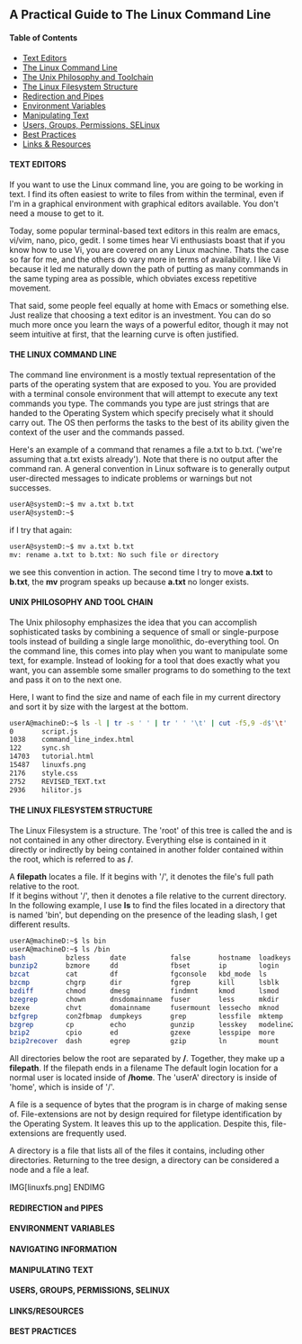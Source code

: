 ## A Practical Guide to The Linux Command Line

#### Table of Contents
+ [Text Editors](#text-editors)
+ [The Linux Command Line](#the-linux-command-line)
+ [The Unix Philosophy and Toolchain](#unix-philosophy-and-tool-chain)
+ [The Linux Filesystem Structure](#linux-filesystem-structure)
+ [Redirection and Pipes](#redirection-and-pipes)
+ [Environment Variables](#environment-variables)
+ [Manipulating Text](#manipulating-text)
+ [Users, Groups, Permissions, SELinux](#users-groups-permissions-selinux)
+ [Best Practices](#best-practices)
+ [Links & Resources](#links-and-resources)


#### TEXT EDITORS

If you want to use the Linux command line, you are going to be working in text.  I find its often easiest to write to files from within the terminal, even if I'm in a graphical environment with graphical editors available.  You don't need a mouse to get to it.

Today, some popular terminal-based text editors in this realm are emacs, vi/vim, nano, pico, gedit.
I some times hear Vi enthusiasts boast that if you know how to use Vi, you are covered on any
Linux machine. Thats the case so far for me, and the others do vary more in terms of availability.
I like Vi because it led me naturally down the path of putting as many commands in the same typing area
as possible, which obviates excess repetitive movement.

That said, some people feel equally at home with Emacs or something else.  Just realize that choosing a text editor is an investment.  You can do so much more once you learn the ways of a powerful editor, though it may not seem intuitive at first, that the learning curve is often justified.

#### THE LINUX COMMAND LINE

The command line environment is a mostly textual representation of the parts of the operating system that are exposed to you.  You are provided with a terminal console environment that will attempt to execute any text commands you type.
The commands you type are just strings that are handed to the Operating System which specify precisely what it should carry out.  The OS then performs the tasks to the best of its ability given the context of the user and the commands passed.

Here's an example of a command that renames a file a.txt to b.txt. ('we're assuming that a.txt exists already').  Note that there is no output after the command ran.  A general convention in Linux software is to generally output user-directed messages to indicate problems or warnings but not successes.

```bash
userA@systemD:~$ mv a.txt b.txt
userA@systemD:~$
```

if I try that again:

```bash
userA@systemD:~$ mv a.txt b.txt
mv: rename a.txt to b.txt: No such file or directory
```
we see this convention in action.  The second time I try to move **a.txt** to **b.txt**, the **mv** program speaks up because **a.txt** no longer exists.


#### UNIX PHILOSOPHY AND TOOL CHAIN

The Unix philosophy emphasizes the idea that you can accomplish sophisticated tasks by combining
 a sequence of small or single-purpose tools instead of building a single large monolithic,
do-everything tool. On the command line, this comes into play when you want to manipulate some text,
for example.  Instead of looking for a tool that does exactly what you want, you can assemble some
smaller programs to do something to the text and pass it on to the next one.

Here, I want to find the size and name of each file in my current directory and sort it by size with
the largest at the bottom.

```bash
userA@machineD:~$ ls -l | tr -s ' ' | tr ' ' '\t' | cut -f5,9 -d$'\t' | sort -nr -k1
0       script.js
1038    command_line_index.html
122     sync.sh
14703   tutorial.html
15487   linuxfs.png
2176    style.css
2752    REVISED_TEXT.txt
2936    hilitor.js
```


#### THE LINUX FILESYSTEM STRUCTURE

The Linux Filesystem is a <tree> structure.  The 'root' of this tree is called
the <top level> and is not contained in any other directory. Everything else is
contained in it directly or indirectly by being contained in another folder
contained within the root, which is referred to as **/**.  

A **filepath** locates a file.  If it begins with '/', it denotes the file's full path relative to the root.  
If it begins without '/', then it denotes a file relative to the current directory. In the following example, I use **ls** to find the files located in a directory that is named 'bin', but depending on the presence of the leading slash, I get different results.

```bash
userA@machineD:~$ ls bin
userA@machineD:~$ ls /bin
bash          bzless     date           false       hostname  loadkeys     mountpoint      open      rmdir       su               unicode_start  zless
bunzip2       bzmore     dd             fbset       ip        login        mt              openvt    rnano       sync             vdir           zmore
bzcat         cat        df             fgconsole   kbd_mode  ls           mt-gnu          pidof     run-parts   tailf            which          znew
bzcmp         chgrp      dir            fgrep       kill      lsblk        mv              ping      sed         tar              ypdomainname
bzdiff        chmod      dmesg          findmnt     kmod      lsmod        nano            ping6     setfont     tempfile         zcat
bzegrep       chown      dnsdomainname  fuser       less      mkdir        nc              plymouth  setupcon    touch            zcmp
bzexe         chvt       domainname     fusermount  lessecho  mknod        nc.openbsd      ps        sh          true             zdiff
bzfgrep       con2fbmap  dumpkeys       grep        lessfile  mktemp       nc.traditional  pwd       sh.distrib  ulockmgr_server  zegrep
bzgrep        cp         echo           gunzip      lesskey   modeline2fb  netcat          rbash     sleep       umount           zfgrep
bzip2         cpio       ed             gzexe       lesspipe  more         netstat         readlink  ss          uname            zforce
bzip2recover  dash       egrep          gzip        ln        mount        nisdomainname   rm        stty        uncompress       zgrep

```

All directories below the root
are separated by **/**.  Together, they make up a **filepath**.  If the filepath ends in a filename
The default login location for a normal user is located inside of **/home**.
The 'userA' directory is inside of 'home', which is inside of '/'.


A file is a sequence of bytes that the program is in charge of making sense of.  File-extensions
are not by design required for filetype identification by the Operating System. It leaves this up
to the application. Despite this, file-extensions are frequently used.

A directory is a file that lists all of the files it contains, including other directories. Returning
to the tree design, a directory can be considered a node and a file a leaf.

IMG[linuxfs.png]
ENDIMG


#### REDIRECTION and PIPES
#### ENVIRONMENT VARIABLES
#### NAVIGATING INFORMATION
#### MANIPULATING TEXT
#### USERS, GROUPS, PERMISSIONS, SELINUX
#### LINKS/RESOURCES
#### BEST PRACTICES
